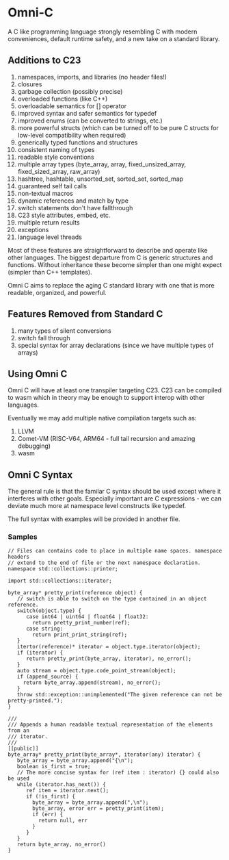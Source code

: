 # Omni-C

A C like programming language strongly resembling C with modern conveniences,
default runtime safety, and a new take on a standard library.

## Additions to C23

1. namespaces, imports, and libraries (no header files!)
2. closures
3. garbage collection (possibly precise)
4. overloaded functions (like C++)
5. overloadable semantics for [] operator
6. improved syntax and safer semantics for typedef
7. improved enums (can be converted to strings, etc.)
8. more powerful structs (which can be turned off to be pure C structs for low-level
   compatibility when required)
10. generically typed functions and structures
12. consistent naming of types
13. readable style conventions
14. multiple array types (byte_array, array, fixed_unsized_array, fixed_sized_array, raw_array)
15. hashtree, hashtable, unsorted_set, sorted_set, sorted_map
16. guaranteed self tail calls
17. non-textual macros
18. dynamic references and match by type
19. switch statements don't have fallthrough
20. C23 style attributes, embed, etc.
21. multiple return results
22. exceptions
23. language level threads

Most of these features are straightforward to describe and operate like other languages.
The biggest departure from C is generic structures and functions. Without inheritance
these become simpler than one might expect (simpler than C++ templates).

Omni C aims to replace the aging C standard library with one that is more readable,
organized, and powerful.

## Features Removed from Standard C

1. many types of silent conversions
2. switch fall through
3. special syntax for array declarations (since we have multiple types of arrays)

## Using Omni C

Omni C will have at least one transpiler targeting C23. C23 can be compiled to
wasm which in theory may be enough to support interop with other languages.

Eventually we may add multiple native compilation targets such as:

1. LLVM
2. Comet-VM (RISC-V64, ARM64 - full tail recursion and amazing debugging)
3. wasm

## Omni C Syntax

The general rule is that the familar C syntax should be used except where it interferes
with other goals. Especially important are C expressions - we can deviate much more at
namespace level constructs like typedef.

The full syntax with examples will be provided in another file.

### Samples

```
// Files can contains code to place in multiple name spaces. namespace headers
// extend to the end of file or the next namespace declaration.
namespace std::collections::printer;

import std::collections::iterator;

byte_array* pretty_print(reference object) {
   // switch is able to switch on the type contained in an object reference.
   switch(object.type) {
      case int64 | uint64 | float64 | float32:
        return pretty_print_number(ref);
      case string:
        return print_print_string(ref);
   }
   itertor(reference)* iterator = object.type.iterator(object);
   if (iterator) {
      return pretty_print(byte_array, iterator), no_error();
   }
   auto stream = object.type.code_point_stream(object);
   if (append_source) {
     return byte_array.append(stream), no_error();
   }
   throw std::exception::unimplemented("The given reference can not be pretty-printed.");
}

///
/// Appends a human readable textual representation of the elements from an
/// iterator.
///
[[public]]
byte_array* pretty_print(byte_array*, iterator(any) iterator) {
   byte_array = byte_array.append("{\n");
   boolean is_first = true;
   // The more concise syntax for (ref item : iterator) {} could also be used
   while (iterator.has_next()) {
      ref item = iterator.next();
      if (!is_first) {
        byte_array = byte_array.append(",\n");
        byte_array, error err = pretty_print(item);
        if (err) {
          return null, err
        }
      }
   }
   return byte_array, no_error()
}
```
